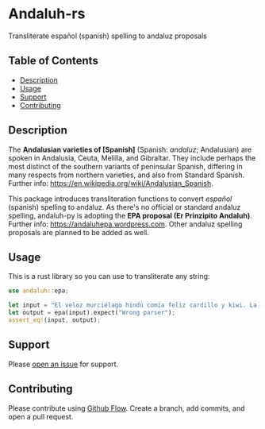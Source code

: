 # Andaluh-rs

Transliterate español (spanish) spelling to andaluz proposals

## Table of Contents

- [Description](#description)
- [Usage](#usage)
- [Support](#support)
- [Contributing](#contributing)

## Description

The **Andalusian varieties of [Spanish]** (Spanish: *andaluz*; Andalusian) are spoken in Andalusia, Ceuta, Melilla, and Gibraltar. They include perhaps the most distinct of the southern variants of peninsular Spanish, differing in many respects from northern varieties, and also from Standard Spanish. Further info: https://en.wikipedia.org/wiki/Andalusian_Spanish.

This package introduces transliteration functions to convert *español* (spanish) spelling to andaluz. As there's no official or standard andaluz spelling, andaluh-py is adopting the **EPA proposal (Er Prinzipito Andaluh)**. Further info: https://andaluhepa.wordpress.com. Other andaluz spelling proposals are planned to be added as well.

## Usage

This is a rust library so you can use to transliterate any string:

```rust
use andaluh::epa;

let input = "El veloz murciélago hindú comía feliz cardillo y kiwi. La cigüeña tocaba el saxofón detrás del palenque de paja.";
let output = epa(input).expect("Wrong parser");
assert_eq!(input, output);
```

## Support

Please [open an issue](https://github.com/andalugeeks/andaluh-rs/issues/new) for support.

## Contributing

Please contribute using [Github Flow](https://guides.github.com/introduction/flow/). Create a branch, add commits, and open a pull request.
